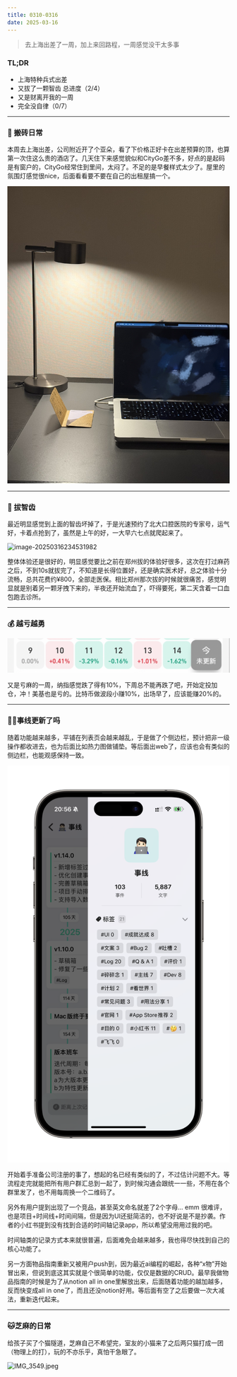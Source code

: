 ```yaml
---
title: 0310-0316
date: 2025-03-16
---
```


> 去上海出差了一周，加上来回路程，一周感觉没干太多事

### TL;DR

- 上海特种兵式出差
- 又拔了一颗智齿 总进度（2/4）
- 又是财离开我的一周
- 完全没自律（0/7）

---

### 🧱 搬砖日常

本周去上海出差，公司附近开了个亚朵，看了下价格正好卡在出差预算的顶，也算第一次住这么贵的酒店了。几天住下来感觉貌似和CityGo差不多，好点的是起码是有窗户的，CityGo经常住到里间，太闷了。不足的是早餐样式太少了。屋里的氛围灯感觉很nice，后面看看要不要在自己的出租屋搞一个。

![IMG_3525.jpeg](./assets/IMG_3525.jpeg)

---

### 🦷 拔智齿

最近明显感觉到上面的智齿坏掉了，于是光速预约了北大口腔医院的专家号，运气好，卡着点抢到了，虽然是上午的好，一大早六七点就爬起来了。

![image-20250316234531982](./assets/image-20250316234531982.png)

整体体验还是很好的，明显感觉要比之前在郑州拔的体验好很多，这次在打过麻药之后，不到10s就拔完了，不知道是长得位置好，还是确实医术好，总之体验十分流畅，总共花费约¥800，全部走医保。相比郑州那次拔的时候就很痛苦，感觉明显就是别着另一颗牙拽下来的，半夜还开始流血了，吓得要死，第二天含着一口血包跑去诊所。

---

### 💰 越亏越勇

![Image.png](./assets/Image.png)

又是亏麻的一周，纳指感觉跌了得有10%，下周总不能再跌了吧，开始定投加仓，冲！美基也是亏的。比特币做波段小赚10%，出场早了，应该能赚20%的。

---

### 🧑‍💻事线更新了吗

随着功能越来越多，平铺在列表页会越来越乱，于是做了个侧边栏，预计把非一级操作都收进去，也为后面比如热力图做铺垫。等后面出web了，应该也会有类似的侧边栏，也能观感保持一致。

![image-20250316234607571](./assets/image-20250316234607571.png)

开始着手准备公司注册的事了，想起的名已经有类似的了，不过估计问题不大。等流程走完就能把所有用户群汇总到一起了，到时候沟通会跟统一一些，不用在各个群里发了，也不用每周换一个二维码了。

另外有用户提到出现了一个竞品，甚至英文命名就差了2个字母... emm 很难评，也是项目+时间线+时间间隔，但是因为UI还挺简洁的，也不好说是不是抄袭。作者的小红书提到没有找到合适的时间轴记录app，所以希望没用用过我的吧。

时间轴类的记录方式本来就很普遍，后面难免会越来越多，我也得尽快找到自己的核心功能了。

另一方面物品指南重新又被用户push到，因为最近ai编程的崛起，各种“x物”开始冒出来，但说到底这其实就是个很简单的功能，仅仅是数据的CRUD。最早我做物品指南的时候是为了从notion all in one里解放出来，后面随着功能的越加越多，反而快变成all in one了，而且还没notion好用。等后面有空了之后要做一次大减法，重新迭代起来。

---

### 🐱芝麻的日常

给孩子买了个猫隧道，芝麻自己不希望完，室友的小猫来了之后两只猫打成一团（物理上的打），玩的不亦乐乎，真怕干急眼了。

![IMG_3549.jpeg](https://res.craft.do/user/full/607ecf6e-fd93-2806-ae5a-0795102d7883/doc/F5F448EF-176C-4960-BD79-57081F5F68A5/2C613895-66B4-47A7-9562-7341D899E7CF_2/ccvOfvfFIkE5FZvBjrRyfyvZJJ3XB3MLlx4y22BSbtQz/IMG_3549.jpeg)